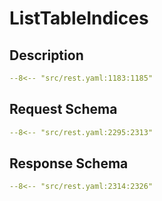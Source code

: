 # ListTableIndices

## Description

```yaml
--8<-- "src/rest.yaml:1183:1185"
```

## Request Schema

```yaml
--8<-- "src/rest.yaml:2295:2313"
```
## Response Schema

```yaml
--8<-- "src/rest.yaml:2314:2326"
```
